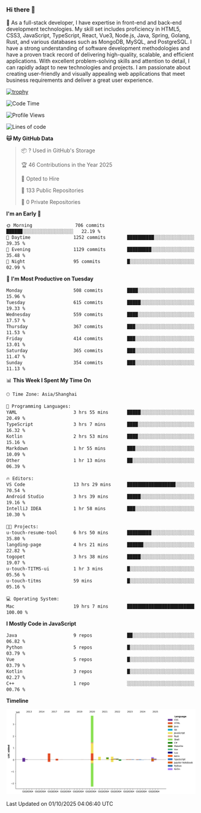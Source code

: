 ### Hi there 👋

🌱 As a full-stack developer, I have expertise in front-end and back-end development technologies. My skill set includes proficiency in HTML5, CSS3, JavaScript, TypeScript, React, Vue3, Node.js, Java, Spring, Golang, Rust, and various databases such as MongoDB, MySQL, and PostgreSQL. I have a strong understanding of software development methodologies and have a proven track record of delivering high-quality, scalable, and efficient applications. With excellent problem-solving skills and attention to detail, I can rapidly adapt to new technologies and projects. I am passionate about creating user-friendly and visually appealing web applications that meet business requirements and deliver a great user experience.

[![trophy](https://github-profile-trophy.vercel.app/?username=elton&rank=SECRET,SSS,SS,S,AAA,AA,A&theme=onedark&no-frame=true&margin-w=10)](https://github.com/ryo-ma/github-profile-trophy)

<!--START_SECTION:waka-->
![Code Time](http://img.shields.io/badge/Code%20Time-1%2C936%20hrs%2028%20mins-blue)

![Profile Views](http://img.shields.io/badge/Profile%20Views-0-blue)

![Lines of code](https://img.shields.io/badge/From%20Hello%20World%20I%27ve%20Written-5.9%20million%20lines%20of%20code-blue)

**🐱 My GitHub Data** 

> 📦 ? Used in GitHub's Storage 
 > 
> 🏆 46 Contributions in the Year 2025
 > 
> 💼 Opted to Hire
 > 
> 📜 133 Public Repositories 
 > 
> 🔑 0 Private Repositories 
 > 
**I'm an Early 🐤** 

```text
🌞 Morning                706 commits         ██████░░░░░░░░░░░░░░░░░░░   22.19 % 
🌆 Daytime                1252 commits        ██████████░░░░░░░░░░░░░░░   39.35 % 
🌃 Evening                1129 commits        █████████░░░░░░░░░░░░░░░░   35.48 % 
🌙 Night                  95 commits          █░░░░░░░░░░░░░░░░░░░░░░░░   02.99 % 
```
📅 **I'm Most Productive on Tuesday** 

```text
Monday                   508 commits         ████░░░░░░░░░░░░░░░░░░░░░   15.96 % 
Tuesday                  615 commits         █████░░░░░░░░░░░░░░░░░░░░   19.33 % 
Wednesday                559 commits         ████░░░░░░░░░░░░░░░░░░░░░   17.57 % 
Thursday                 367 commits         ███░░░░░░░░░░░░░░░░░░░░░░   11.53 % 
Friday                   414 commits         ███░░░░░░░░░░░░░░░░░░░░░░   13.01 % 
Saturday                 365 commits         ███░░░░░░░░░░░░░░░░░░░░░░   11.47 % 
Sunday                   354 commits         ███░░░░░░░░░░░░░░░░░░░░░░   11.13 % 
```


📊 **This Week I Spent My Time On** 

```text
🕑︎ Time Zone: Asia/Shanghai

💬 Programming Languages: 
YAML                     3 hrs 55 mins       █████░░░░░░░░░░░░░░░░░░░░   20.49 % 
TypeScript               3 hrs 7 mins        ████░░░░░░░░░░░░░░░░░░░░░   16.32 % 
Kotlin                   2 hrs 53 mins       ████░░░░░░░░░░░░░░░░░░░░░   15.16 % 
Markdown                 1 hr 55 mins        ███░░░░░░░░░░░░░░░░░░░░░░   10.09 % 
Other                    1 hr 13 mins        ██░░░░░░░░░░░░░░░░░░░░░░░   06.39 % 

🔥 Editors: 
VS Code                  13 hrs 29 mins      ██████████████████░░░░░░░   70.54 % 
Android Studio           3 hrs 39 mins       █████░░░░░░░░░░░░░░░░░░░░   19.16 % 
IntelliJ IDEA            1 hr 58 mins        ███░░░░░░░░░░░░░░░░░░░░░░   10.30 % 

🐱‍💻 Projects: 
u-touch-resume-tool      6 hrs 50 mins       █████████░░░░░░░░░░░░░░░░   35.80 % 
langding-page            4 hrs 21 mins       ██████░░░░░░░░░░░░░░░░░░░   22.82 % 
togopet                  3 hrs 38 mins       █████░░░░░░░░░░░░░░░░░░░░   19.07 % 
u-touch-TITMS-ui         1 hr 3 mins         █░░░░░░░░░░░░░░░░░░░░░░░░   05.56 % 
u-touch-titms            59 mins             █░░░░░░░░░░░░░░░░░░░░░░░░   05.16 % 

💻 Operating System: 
Mac                      19 hrs 7 mins       █████████████████████████   100.00 % 
```

**I Mostly Code in JavaScript** 

```text
Java                     9 repos             ██░░░░░░░░░░░░░░░░░░░░░░░   06.82 % 
Python                   5 repos             █░░░░░░░░░░░░░░░░░░░░░░░░   03.79 % 
Vue                      5 repos             █░░░░░░░░░░░░░░░░░░░░░░░░   03.79 % 
Kotlin                   3 repos             █░░░░░░░░░░░░░░░░░░░░░░░░   02.27 % 
C++                      1 repo              ░░░░░░░░░░░░░░░░░░░░░░░░░   00.76 % 
```



**Timeline**

![Lines of Code chart](https://raw.githubusercontent.com/elton/elton/main/assets/bar_graph.png)


 Last Updated on 01/10/2025 04:06:40 UTC
<!--END_SECTION:waka-->

<!--
**elton/elton** is a ✨ _special_ ✨ repository because its `README.md` (this file) appears on your GitHub profile.

Here are some ideas to get you started:

- 🔭 I’m currently working on ...
- 🌱 I’m currently learning ...
- 👯 I’m looking to collaborate on ...
- 🤔 I’m looking for help with ...
- 💬 Ask me about ...
- 📫 How to reach me: ...
- 😄 Pronouns: ...
- ⚡ Fun fact: ...
-->

